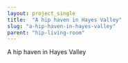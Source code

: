 ```yaml
---
layout: project_single
title:  "A hip haven in Hayes Valley"
slug: "a-hip-haven-in-hayes-valley"
parent: "hip-living-room"
---
```

A hip haven in Hayes Valley